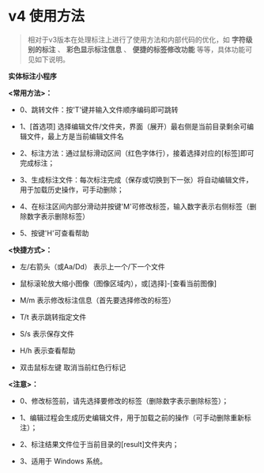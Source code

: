 #  v4 使用方法

> 相对于v3版本在处理标注上进行了使用方法和内部代码的优化，如 **字符级别的标注** 、 **彩色显示标注信息** 、 **便捷的标签修改功能** 等等，具体功能可见如下说明。



**实体标注小程序**



**<常用方法>：**

- 0、跳转文件：按'T'键并输入文件顺序编码即可跳转

- 1、[首选项] 选择编辑文件/文件夹，界面（展开）最右侧是当前目录剩余可编辑文件，最上方是当前编辑文件名

- 2、标注方法：通过鼠标滑动区间（红色字体行），接着选择对应的[标签]即可完成标注；

- 3、生成标注文件：每次标注完成（保存或切换到下一张）将自动编辑文件，用于加载历史操作，可手动删除；

- 4、在标注区间内部分滑动并按键'M'可修改标签，输入数字表示右侧标签（删除数字表示删除标签）

- 5、按键'H'可查看帮助



**<快捷方式>：**

- 左/右箭头（或Aa/Dd） 表示上一个/下一个文件

- 鼠标滚轮放大缩小图像（图像区域内），或[选择]-[查看当前图像]

- M/m 表示修改标注信息（首先要选择修改的标签）

- T/t 表示跳转指定文件

- S/s 表示保存文件

- H/h 表示查看帮助

- 双击鼠标左键 取消当前红色行标记



**<注意>：**

- 0、修改标签前，请先选择要修改的标签（删除数字表示删除标签）；

- 1、编辑过程会生成历史编辑文件，用于加载之前的操作（可手动删除重新标注）；

- 2、标注结果文件位于当前目录的[result]文件夹内；

- 3、适用于 Windows 系统。

